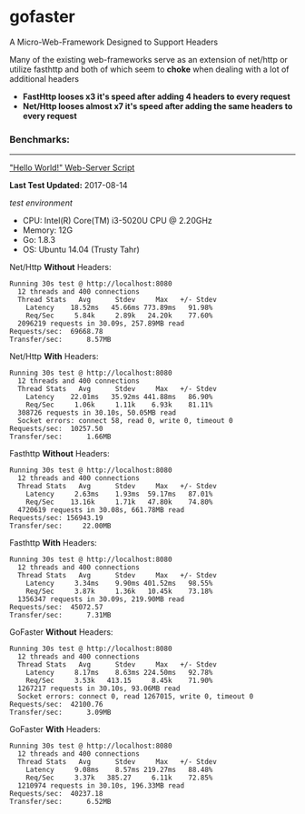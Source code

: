 # gofaster
A Micro-Web-Framework Designed to Support Headers

Many of the existing web-frameworks serve as an extension of net/http or utilize fasthttp and
both of which seem to **choke** when dealing with a lot of additional headers

* **FastHttp looses x3 it's speed after adding 4 headers to every request**
* **Net/Http looses almost x7 it's speed after adding the same headers to every request**


### Benchmarks:
___
["Hello World!" Web-Server Script](benchmarks/web.go)

**Last Test Updated:** 2017-08-14

*test environment*

* CPU:      Intel(R) Core(TM) i3-5020U CPU @ 2.20GHz
* Memory:   12G
* Go:       1.8.3
* OS:       Ubuntu 14.04 (Trusty Tahr)

Net/Http **Without** Headers:
```
Running 30s test @ http://localhost:8080
  12 threads and 400 connections
  Thread Stats   Avg      Stdev     Max   +/- Stdev
    Latency    18.52ms   45.66ms 773.89ms   91.98%
    Req/Sec     5.84k     2.89k   24.20k    77.60%
  2096219 requests in 30.09s, 257.89MB read
Requests/sec:  69668.78
Transfer/sec:      8.57MB
```
Net/Http **With** Headers:
```
Running 30s test @ http://localhost:8080
  12 threads and 400 connections
  Thread Stats   Avg      Stdev     Max   +/- Stdev
    Latency    22.01ms   35.92ms 441.88ms   86.90%
    Req/Sec     1.06k     1.11k    6.93k    81.11%
  308726 requests in 30.10s, 50.05MB read
  Socket errors: connect 58, read 0, write 0, timeout 0
Requests/sec:  10257.50
Transfer/sec:      1.66MB
```
Fasthttp **Without** Headers:
```
Running 30s test @ http://localhost:8080
  12 threads and 400 connections
  Thread Stats   Avg      Stdev     Max   +/- Stdev
    Latency     2.63ms    1.93ms  59.17ms   87.01%
    Req/Sec    13.16k     1.71k   47.80k    74.80%
  4720619 requests in 30.08s, 661.78MB read
Requests/sec: 156943.19
Transfer/sec:     22.00MB
```
Fasthttp **With** Headers:
```
Running 30s test @ http://localhost:8080
  12 threads and 400 connections
  Thread Stats   Avg      Stdev     Max   +/- Stdev
    Latency     3.34ms    9.90ms 401.52ms   98.55%
    Req/Sec     3.87k     1.36k   10.45k    73.18%
  1356347 requests in 30.09s, 219.90MB read
Requests/sec:  45072.57
Transfer/sec:      7.31MB
```
GoFaster **Without** Headers:
```
Running 30s test @ http://localhost:8080
  12 threads and 400 connections
  Thread Stats   Avg      Stdev     Max   +/- Stdev
    Latency     8.17ms    8.63ms 224.50ms   92.78%
    Req/Sec     3.53k   413.15     8.45k    71.90%
  1267217 requests in 30.10s, 93.06MB read
  Socket errors: connect 0, read 1267015, write 0, timeout 0
Requests/sec:  42100.76
Transfer/sec:      3.09MB
```
GoFaster **With** Headers:
```
Running 30s test @ http://localhost:8080
  12 threads and 400 connections
  Thread Stats   Avg      Stdev     Max   +/- Stdev
    Latency     9.08ms    8.57ms 219.27ms   88.48%
    Req/Sec     3.37k   385.27     6.11k    72.85%
  1210974 requests in 30.10s, 196.33MB read
Requests/sec:  40237.18
Transfer/sec:      6.52MB
```
